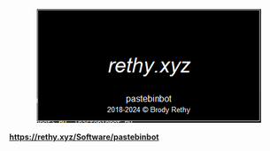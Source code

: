 <center><img src="screen.PNG"></center>

<b><a href="https://rethy.xyz/Software/pastebinbot">https://rethy.xyz/Software/pastebinbot</a></b>
